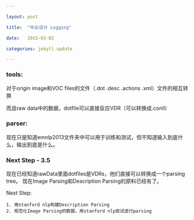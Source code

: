 ```yaml
---

layout: post

title:  "毕业设计 Logging"

date:   2015-03-02

categories: jekyll update

---
```


### tools:

对于origin image和VOC files的文件（.dot .desc .actions .xml）文件的相互转换

而且raw data中的数据，dotfile可以直接反应VDR（可以转换成.conll）


### parser:

现在只是知道emnlp2013文件夹中可以用于训练和测试，但不知道输入到底什么，输出到底是什么。

### Next Step - 3.5

现在已经知道rawData里面dotfiles是VDRs，他们直接可以转换成一个parsing tree。
现在Image Parsing和Description Parsing的原料已经有了。

Next Step:
	
	1. 用stanford nlp构建Description Parsing
	2. 规范化Image Parsing的数据，用stanford nlp尝试进行parsing